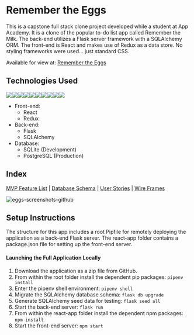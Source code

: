 # Remember the Eggs

This is a capstone full stack clone project developed while a student at App Academy.  It is a clone of the popular to-do list app called Remember the Milk.  The back-end utilizes a Flask server framework with a SQLAlchemy ORM. The front-end is React and makes use of Redux as a data store. No styling frameworks were used... just standard CSS.

Available for view at: [Remember the Eggs](https://davet-capstone.onrender.com/)

## Technologies Used

<img src="https://img.shields.io/badge/JavaScript-323330?style=for-the-badge&logo=javascript&logoColor=F7DF1E" /><img src="https://img.shields.io/badge/Python-3776AB?style=for-the-badge&logo=python&logoColor=white" /><img src="https://img.shields.io/badge/Flask-000000?style=for-the-badge&logo=flask&logoColor=white" /><img src="https://img.shields.io/badge/SQLite-07405E?style=for-the-badge&logo=sqlite&logoColor=white" /><img src="https://img.shields.io/badge/PostgreSQL-316192?style=for-the-badge&logo=postgresql&logoColor=white" /><img src="https://img.shields.io/badge/HTML5-E34F26?style=for-the-badge&logo=html5&logoColor=white" /><img src="https://img.shields.io/badge/CSS3-1572B6?style=for-the-badge&logo=css3&logoColor=white" /><img src="https://img.shields.io/badge/React-20232A?style=for-the-badge&logo=react&logoColor=61DAFB" /><img src="https://img.shields.io/badge/Redux-593D88?style=for-the-badge&logo=redux&logoColor=white" /><img src="https://img.shields.io/badge/GitHub-100000?style=for-the-badge&logo=github&logoColor=white" />

* Front-end:
  * React
  * Redux
* Back-end:
  * Flask
  * SQLAlchemy
* Database:
  * SQLite (Development)
  * PostgreSQL (Production)

## Index

[MVP Feature List](https://github.com/dtitus929/Capstone/wiki/MVP-Feature-List) |
[Database Schema](https://github.com/dtitus929/Capstone/wiki/Database-Schema) |
[User Stories](https://github.com/dtitus929/Capstone/wiki/User-Stories) |
[Wire Frames](https://github.com/dtitus929/Capstone/wiki/Wireframes)

![eggs-screenshots-github](https://user-images.githubusercontent.com/111056707/234933885-5c5db8b5-d326-4f89-ab39-ecf6261c83c0.png)

## Setup Instructions

The structure for this app includes a root Pipfile for remotely deploying the application as a back-end Flask server.  The react-app folder contains a package.json file for setting up the front-end server.

#### Launching the Full Application Locally

1. Download the application as a zip file from GitHub.
2. From within the root folder install the dependent pip packages: `pipenv install`
3. Enter the pipenv shell environment: `pipenv shell`
4. Migrate the SQLAlchemy database schema: `flask db upgrade`
5. Generate SQLAlchemy seed data for testing: `flask seed all`
6. Start the back-end server: `flask run`
7. From within the react-app folder install the dependent npm packages: `npm install`
7. Start the front-end server: `npm start`
